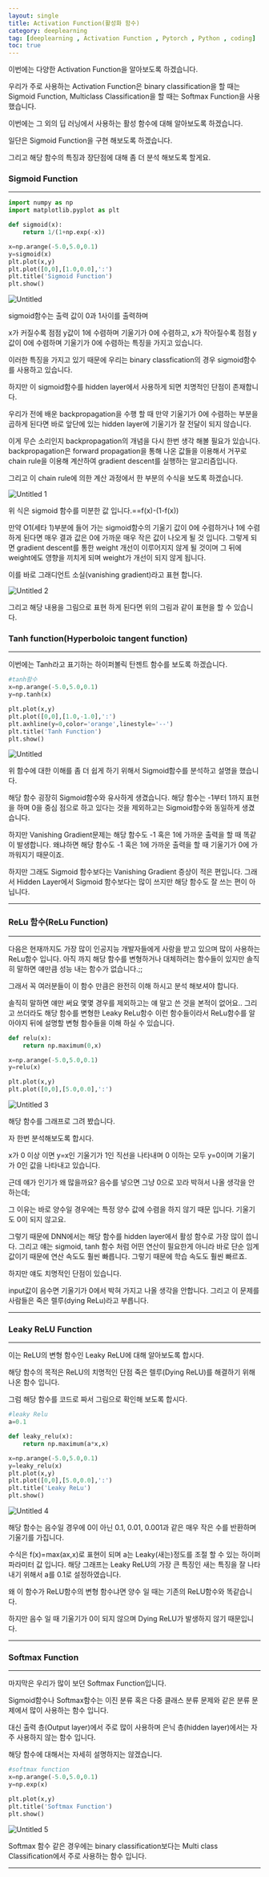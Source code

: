 ```yaml
---
layout: single
title: Activation Function(활성화 함수)
category: deeplearning
tag: [deeplearning , Activation Function , Pytorch , Python , coding]
toc: true
---
```



이번에는 다양한 Activation Function을 알아보도록 하겠습니다.

우리가 주로 사용하는 Activation Function은 binary classification을 할 때는 Sigmoid Function, Multiclass Classification을 할 때는 Softmax Function을 사용했습니다.

이번에는 그 외의 딥 러닝에서 사용하는 활성 함수에 대해 알아보도록 하겠습니다.

일단은 Sigmoid Function을 구현 해보도록 하겠습니다.

그리고 해당 함수의 특징과 장단점에 대해 좀 더 분석 해보도록 할게요.

### Sigmoid Function

---

```python
import numpy as np
import matplotlib.pyplot as plt
```

```python
def sigmoid(x):
    return 1/(1+np.exp(-x))

x=np.arange(-5.0,5.0,0.1)
y=sigmoid(x)
plt.plot(x,y)
plt.plot([0,0],[1.0,0.0],':')
plt.title('Sigmoid Function')
plt.show()
```

![Untitled](https://github.com/jusunglee-ai/jusunglee-ai.github.io/assets/125032849/56a6756b-508c-449c-a8bf-a901014d973b)

sigmoid함수는 출력 값이 0과 1사이를 출력하며

x가 커질수록 점점  y값이 1에 수렴하며 기울기가 0에 수렴하고, x가 작아질수록 점점 y값이 0에 수렴하며 기울기가 0에 수렴하는 특징을 가지고 있습니다.

이러한 특징을 가지고 있기 때문에 우리는 binary classfication의 경우 sigmoid함수를 사용하고 있습니다.

하지만 이 sigmoid함수를 hidden layer에서 사용하게 되면 치명적인 단점이 존재합니다.

우리가 전에 배운 backpropagation을 수행 할 때 만약 기울기가 0에 수렴하는 부분을 곱하게 된다면 바로 앞단에 있는 hidden layer에 기울기가 잘 전달이 되지 않습니다.

이게 무슨 소리인지 backpropagation의 개념을 다시 한번 생각 해볼 필요가 있습니다. backpropagation은 forward propagation을 통해 나온 값들을 이용해서 거꾸로 chain rule을 이용해 계산하여 gradient descent를 실행하는 알고리즘입니다.

그리고 이 chain rule에 의한 계산 과정에서 한 부분의 수식을 보도록 하겠습니다.

![Untitled 1](https://github.com/jusunglee-ai/jusunglee-ai.github.io/assets/125032849/f98c39a3-7065-431e-9732-ee5c01b8a0f6)

위 식은 sigmoid 함수를 미분한 값 입니다.==f(x)-(1-f(x))

만약 O1(세타 1)부분에 들어 가는 sigmoid함수의 기울기 값이 0에 수렴하거나 1에 수렴하게 된다면 매우 결과 값은 0에 가까운 매우 작은 값이 나오게 될 것 입니다. 그렇게 되면 gradient descent를 통한 weight 개선이 이루어지지 않게 될 것이며 그 뒤에 weight에도 영향을 끼치게 되며 weight가 개선이 되지 않게 됩니다.

이를 바로 그래디언트 소실(vanishing gradient)라고 표현 합니다.

 

![Untitled 2](https://github.com/jusunglee-ai/jusunglee-ai.github.io/assets/125032849/23baa908-552e-49f1-8aaa-a967af7be99f)

그리고 해당 내용을 그림으로 표현 하게 된다면 위의 그림과 같이 표현을 할 수 있습니다.

### Tanh function(Hyperboloic tangent function)

---

이번에는 Tanh라고 표기하는 하이퍼볼릭 탄젠트 함수를 보도록 하겠습니다.

```python
#tanh함수
x=np.arange(-5.0,5.0,0.1)
y=np.tanh(x)

plt.plot(x,y)
plt.plot([0,0],[1.0,-1.0],':')
plt.axhline(y=0,color='orange',linestyle='--')
plt.title('Tanh Function')
plt.show()
```

![Untitled](https://github.com/jusunglee-ai/jusunglee-ai.github.io/assets/125032849/56a6756b-508c-449c-a8bf-a901014d973b)

위 함수에 대한 이해를 좀 더 쉽게 하기 위해서 Sigmoid함수를 분석하고 설명을 했습니다.

해당 함수 굉장히 Sigmoid함수와 유사하게 생겼습니다. 해당 함수는 -1부터 1까지 표현을 하며 0을 중심 점으로 하고 있다는 것을 제외하고는 Sigmoid함수와 동일하게 생겼습니다.

하지만 Vanishing Gradient문제는 해당 함수도 -1 혹은 1에 가까운 출력을 할 때 똑같이 발생합니다. 왜냐하면 해당 함수도 -1 혹은 1에 가까운 출력을 할 때 기울기가 0에 가까워지기 때문이죠.

 하지만 그래도 Sigmoid 함수보다는 Vanishing Gradient 증상이 적은 편입니다. 그래서 Hidden Layer에서 Sigmoid 함수보다는 많이 쓰지만 해당 함수도 잘 쓰는 편이 아닙니다. 

---

### ReLu 함수(ReLu Function)

---

다음은 현재까지도 가장 많이 인공지능 개발자들에게 사랑을 받고 있으며 많이 사용하는 ReLu함수 입니다. 아직 까지 해당 함수를 변형하거나 대체하려는 함수들이 있지만 솔직히 말하면 얘만큼 성능 내는 함수가 없습니다.;;

그래서 꼭 여러분들이 이 함수 만큼은 완전히 이해 하시고 분석 해보셔야 합니다.

솔직히 말하면 얘만 써요 몇몇 경우를 제외하고는 얘 말고 쓴 것을 본적이 없어요.. 그리고 쓰더라도 해당 함수를 변형한 Leaky ReLu함수 이런 함수들이라서 ReLu함수를 알아야지 뒤에 설명할 변형 함수들을 이해 하실 수 있습니다.

```python
def relu(x):
    return np.maximum(0,x)

x=np.arange(-5.0,5.0,0.1)
y=relu(x)

plt.plot(x,y)
plt.plot([0,0],[5.0,0.0],':')
```

![Untitled 3](https://github.com/jusunglee-ai/jusunglee-ai.github.io/assets/125032849/77bce250-f916-4ca5-b752-31b920672409)

해당 함수를 그래프로 그려 봤습니다.

자 한번 분석해보도록 합시다.

x가 0 이상 이면 y=x인 기울기가 1인 직선을 나타내며 0 이하는 모두 y=0이며 기울기가 0인 값을 나타내고 있습니다.

근데 얘가 인기가 왜 많을까요? 음수를 넣으면 그냥 0으로 꼬라 박혀서 나올 생각을 안하는데;

그 이유는 바로 양수일 경우에는 특정 양수 값에 수렴을 하지 않기 때문 입니다. 기울기도 0이 되지 않고요.

그렇기 때문에 DNN에서는 해당 함수를 hidden layer에서 활성 함수로 가장 많이 씁니다. 그리고 얘는 sigmoid, tanh 함수 처럼 어떤 연산이 필요한게 아니라 바로 단순 임계 값이기 때문에 연산 속도도 훨씬 빠릅니다. 그렇기 때문에 학습 속도도 훨씬 빠르죠.

하지만 얘도 치명적인 단점이 있습니다.

input값이 음수면 기울기가 0에서 박혀 가지고 나올 생각을 안합니다. 그리고 이 문제를 사람들은 죽은 렐루(dying ReLu)라고 부릅니다.

---

### Leaky ReLU Function

---

이는 ReLU의 변형 함수인 Leaky ReLU에 대해 알아보도록 합시다.

해당 함수의 목적은 ReLU의 치명적인 단점 죽은 렐루(Dying ReLU)를 해결하기 위해 나온 함수 입니다.

그럼 해당 함수를 코드로 짜서 그림으로 확인해 보도록 합시다.

```python
#leaky Relu
a=0.1

def leaky_relu(x):
    return np.maximum(a*x,x)

x=np.arange(-5.0,5.0,0.1)
y=leaky_relu(x)
plt.plot(x,y)
plt.plot([0,0],[5.0,0.0],':')
plt.title('Leaky ReLu')
plt.show()
```

![Untitled 4](https://github.com/jusunglee-ai/jusunglee-ai.github.io/assets/125032849/83128692-94bf-4545-9382-deb2eb595410)


해당 함수는 음수일 경우에 0이 아닌 0.1, 0.01, 0.001과 같은 매우 작은 수를 반환하며 기울기를 가집니다.

수식은 f(x)=max(ax,x)로 표현이 되며 a는 Leaky(새는)정도를 조절 할 수 있는 하이퍼 파라미터 값 입니다. 해당 그래프는 Leaky ReLU의 가장 큰 특징인 새는 특징을 잘 나타내기 위해서 a를 0.1로 설정하였습니다.

왜 이 함수가 ReLU함수의 변형 함수냐면 양수 일 때는 기존의 ReLU함수와 똑같습니다. 

하지만 음수 일 때 기울기가 0이 되지 않으며 Dying ReLU가 발생하지 않기 때문입니다.

---

### Softmax Function

---

마지막은 우리가 많이 보던 Softmax Function입니다.

Sigmoid함수나 Softmax함수는 이진 분류 혹은 다중 클래스 분류 문제와 같은 분류 문제에서 많이 사용하는 함수 입니다.

대신 출력 층(Output layer)에서 주로 많이 사용하며 은닉 층(hidden layer)에서는 자주 사용하지 않는 함수 입니다.

해당 함수에 대해서는 자세히 설명하지는 않겠습니다.

```python
#softmax function
x=np.arange(-5.0,5.0,0.1)
y=np.exp(x)

plt.plot(x,y)
plt.title('Softmax Function')
plt.show()
```

![Untitled 5](https://github.com/jusunglee-ai/jusunglee-ai.github.io/assets/125032849/0417d6d5-c81c-4583-b1f2-7347664dd840)

Softmax 함수 같은 경우에는 binary classification보다는 Multi class Classification에서 주로 사용하는 함수 입니다.

---
